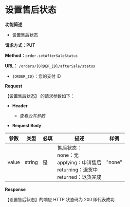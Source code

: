 # 设置售后状态

**功能简述**

- 设置售后状态

**请求方式：PUT**

**Method：**`order.setAfterSaleStatus`

**URL：** `/orders/{ORDER_ID}/afterSale/status`

- `{ORDER_ID}`：您的支付 ID

**Request**

【设置售后状态】 的请求参数如下：

- **Header**

  - _查看公共参数_

- **Request Body**

| **参数** | **类型** | **必填** | **描述**                                                                                        | **样例** |
| -------- | -------- | -------- | ----------------------------------------------------------------------------------------------- | -------- |
| value    | string   | 是       | 售后状态： <br> none：无 <br> applying：申请售后 <br> returning：退货中 <br> returned：退货完成 | "none"   |

**Response**

【设置售后状态】的响应 HTTP 状态码为 200 即代表成功
